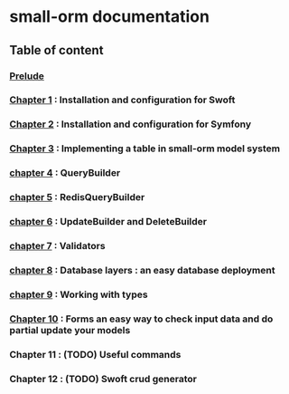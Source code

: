 # small-orm documentation

## Table of content

### [Prelude](prelude.md)
### [Chapter 1](chapter-1.md) : Installation and configuration for Swoft
### [Chapter 2](chapter-2.md) : Installation and configuration for Symfony
### [Chapter 3](chapter-3.md) : Implementing a table in small-orm model system
### [chapter 4](chapter-4.md) : QueryBuilder
### [chapter 5](chapter-5.md) : RedisQueryBuilder
### [chapter 6](chapter-6.md) : UpdateBuilder and DeleteBuilder
### [chapter 7](chapter-7.md) : Validators
### [chapter 8](chapter-8.md) : Database layers : an easy database deployment
### [chapter 9](chapter-9.md) : Working with types
### [Chapter 10](chapter-10) : Forms an easy way to check input data and do partial update your models
### Chapter 11 : (TODO) Useful commands
### Chapter 12 : (TODO) Swoft crud generator